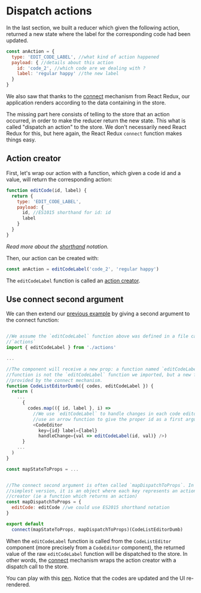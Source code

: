 # Dispatch actions

In the last section, we built a reducer which given the following action, returned a new state where the label for the corresponding code had been updated.

```javascript
const anAction = {
  type: 'EDIT_CODE_LABEL', //what kind of action happened
  payload: { //details about this action
    id: 'code_2', //which code are we dealing with ?
    label: 'regular happy' //the new label
  }
}
```

We also saw that thanks to the [connect](/doc/react-redux/introduction-to-store.html#connect) mechanism from React Redux, our application renders according to the data containing in the store.

The missing part here consists of telling to the store that an action occurred, in order to make the reducer return the new state. This what is called "dispatch an action" to the store. We don't necessarily need React Redux for this, but here again, the React Redux `connect` function makes things easy.

## Action creator

First, let's wrap our action with a function, which given a code id and a value, will return the corresponding action:

```javascript
function editCode(id, label) {
  return {
    type: 'EDIT_CODE_LABEL',
    payload: {
      id, //ES1015 shorthand for id: id
      label
    }
  }
}
```

*Read more about the [shorthand]((/doc/javascript/syntax.md#shorthand-property-names)) notation.*

Then, our action can be created with:

```javascript
const anAction = editCodeLabel('code_2', 'regular happy')
```

The `editCodeLabel` function is called an [action creator](http://redux.js.org/docs/basics/Actions.html#action-creators).

## Use connect second argument

We can then extend our [previous example](/doc/react-redux/introduction-to-store.md) by giving a second argument to the connect function:

```javascript

//We assume the `editCodeLabel` function above was defined in a file called
//`actions`
import { editCodeLabel } from './actions'

...

//The component will receive a new prop: a function named `editCodeLabel`. This
//function is not the `editCodeLabel` function we imported, but a new function
//provided by the connect mechanism.
function CodeListEditorDumb({ codes, editCodeLabel }) {
  return (
    ...
      {
        codes.map(({ id, label }, i) => 
          //We use `editCodeLabel` to handle changes in each code editor, (we
          //use an arrow function to give the proper id as a first argument)
          <CodeEditor 
            key={id} label={label}
            handleChange={val => editCodeLabel(id, val)} />)    
      }
    ...
  )
}

const mapStateToProps = ...


//The connect second argument is often called `mapDispatchToProps`. In its
//simplest version, it is an object where each key represents an action
//creator (ie a function which returns an action)
const mapDispatchToProps = {
  editCode: editCode //we could use ES2015 shorthand notation
}

export default 
  connect(mapStateToProps, mapDispatchToProps)(CodeListEditorDumb)
```

When the `editCodeLabel` function is called from the `CodeListEditor` component (more precisely from a `CodeEditor` component), the returned value of the raw `editCodeLabel` function will be dispatched to the store. In other words, the [connect](https://github.com/reactjs/react-redux/blob/master/docs/api.md#connectmapstatetoprops-mapdispatchtoprops-mergeprops-options) mechanism wraps the action creator with a dispatch call to the store.

You can play with this [pen](http://codepen.io/BoogalooJB/pen/ZLrYev). Notice that the codes are updated and the UI re-rendered.


<!-- Add script to embed codepens -->
<script async src="https://production-assets.codepen.io/assets/embed/ei.js"></script>
<p
  data-height="700"
  data-theme-id="dark"
  data-slug-hash="ZLrYev"
  data-default-tab="js,result"
  data-user="BoogalooJB"
  data-embed-version="2"
  data-pen-title="React and Redux within Pogues"
  class="codepen" />
